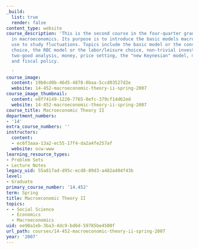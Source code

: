 ```yaml
---
_build:
  list: true
  render: false
content_type: website
course_description: 'This is the second course in the four-quarter graduate sequence
  in macroeconomics. Its purpose is to introduce the basic models macroeconomists
  use to study fluctuations. Topics include the basic model or the consumption/saving
  choice, the RBC model or the labor/leisure choice, non-trivial investment decisions,
  two-good analysis, money, price setting, the "new Keynesian" model, monetary policy,
  and fiscal policy.

  '
course_image:
  content: 19b0cd0b-46d5-4878-0baa-5ccd03527d2e
  website: 14-452-macroeconomic-theory-ii-spring-2007
course_image_thumbnail:
  content: e8f74149-1220-7765-8efc-379cf14d62ed
  website: 14-452-macroeconomic-theory-ii-spring-2007
course_title: Macroeconomic Theory II
department_numbers:
- '14'
extra_course_numbers: ''
instructors:
  content:
  - ec6f3aaa-13a2-ec55-17f4-da2a4fe257af
  website: ocw-www
learning_resource_types:
- Problem Sets
- Lecture Notes
legacy_uid: 55a817ad-d95c-ecd8-89d3-a482a404f43b
level:
- Graduate
primary_course_number: '14.452'
term: Spring
title: Macroeconomic Theory II
topics:
- - Social Science
  - Economics
  - Macroeconomics
uid: ee90a1eb-3ba3-4dc9-bd6d-59785be4500f
url_path: courses/14-452-macroeconomic-theory-ii-spring-2007
year: '2007'
---
```

